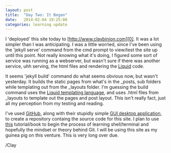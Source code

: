 ```yaml
---
layout: post
title:  "Day Two: It Began"
date:   2014-02-04 19:25:00
categories: learning update
---
```


I 'deployed' this site today to [http://www.claybinion.com][0]. It was a lot simpler than I was anticipating. I was a little worried, since I've been using the 'jekyll serve' command from the cmd prompt to view/test the site up until this point. Not really knowing what it's doing, I figured some sort of service was running as a webserver, but wasn't sure if there was another service, uhh serving, the html files and rendering the [Liquid][1] code. 

It seems 'jekyll build' command do what seems obvious now, but wasn't yesterday. It builds the static pages from what's in the _posts, sub folders while templating out from the _layouts folder. I'm guessing the build command uses the [Liquid templating language][1], and uses .html files from _layouts to template out the pages and post layout. This isn't really fact, just all my perception from my testing and reading.

I've used [GitHub][3], along with their stupidly simple [GUI desktop application][4], to create a repository containg the source code for this site. I plan to use [this][2] tutorial/book to begin the process of learning shell/terminal and hopefully the mindset or theory behind Git. I will be using this site as my guinea pig on this venture. This is very long over due.

/Clay



[0]: http://www.claybinion.com/
[1]: http://liquidmarkup.org/
[2]: http://git-scm.com/book/en/Getting-Started-Git-Basics
[3]: http://www.github.com/
[4]: http://windows.github.com/

